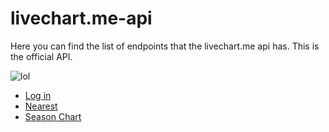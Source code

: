 # livechart.me-api

Here you can find the list of endpoints that the livechart.me api has. This is the official API.

![lol](https://user-images.githubusercontent.com/103996576/181138198-fb200425-50e8-425c-8178-51da98a9cacc.png)


-   [Log in](api/AUTHENTICATE.md)
-   [Nearest](api/NEAREST.md)
-   [Season Chart](api/SEASON_CHART.md)
